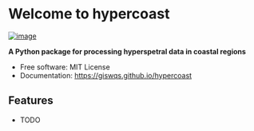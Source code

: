 # Welcome to hypercoast


[![image](https://img.shields.io/pypi/v/hypercoast.svg)](https://pypi.python.org/pypi/hypercoast)


**A Python package for processing hyperspetral data in coastal regions**


-   Free software: MIT License
-   Documentation: <https://giswqs.github.io/hypercoast>


## Features

-   TODO
